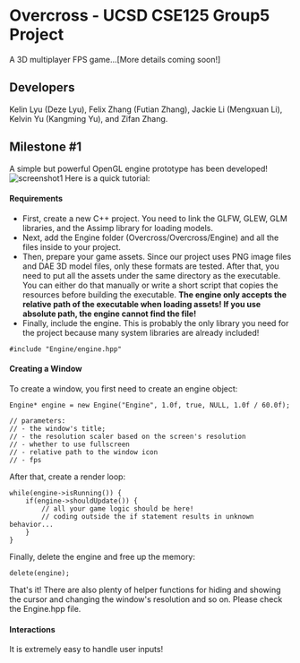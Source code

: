 # Overcross - UCSD CSE125 Group5 Project
A 3D multiplayer FPS game...[More details coming soon!]

## Developers
Kelin Lyu (Deze Lyu), Felix Zhang (Futian Zhang), Jackie Li (Mengxuan Li), Kelvin Yu (Kangming Yu), and Zifan Zhang.

## Milestone #1
A simple but powerful OpenGL engine prototype has been developed!
![screenshot1](https://github.com/ucsd-cse125-sp22/cse125-sp22-group5/blob/main/Screenshots/Screenshot1.png?raw=true)
Here is a quick tutorial:
#### Requirements
- First, create a new C++ project. You need to link the GLFW, GLEW, GLM libraries, and the Assimp library for loading models.
- Next, add the Engine folder (Overcross/Overcross/Engine) and all the files inside to your project.
- Then, prepare your game assets. Since our project uses PNG image files and DAE 3D model files, only these formats are tested. After that, you need to put all the assets under the same directory as the executable. You can either do that manually or write a short script that copies the resources before building the executable. **The engine only accepts the relative path of the executable when loading assets! If you use absolute path, the engine cannot find the file!**
- Finally, include the engine. This is probably the only library you need for the project because many system libraries are already included!
```
#include "Engine/engine.hpp"
```
#### Creating a Window
To create a window, you first need to create an engine object:
```
Engine* engine = new Engine("Engine", 1.0f, true, NULL, 1.0f / 60.0f);

// parameters: 
// - the window's title;
// - the resolution scaler based on the screen's resolution
// - whether to use fullscreen
// - relative path to the window icon
// - fps
```
After that, create a render loop:
```
while(engine->isRunning()) {
    if(engine->shouldUpdate()) {
        // all your game logic should be here!
        // coding outside the if statement results in unknown behavior...
    }
}
```
Finally, delete the engine and free up the memory:
```
delete(engine);
```
That's it! There are also plenty of helper functions for hiding and showing the cursor and changing the window's resolution and so on. Please check the Engine.hpp file.
#### Interactions
It is extremely easy to handle user inputs!
